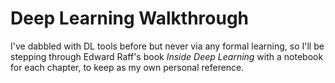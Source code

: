 # Deep Learning Walkthrough
I've dabbled with DL tools before but never via any formal learning, so I'll be stepping through Edward Raff's book _Inside Deep Learning_ with a notebook for each chapter, to keep as my own personal reference.
